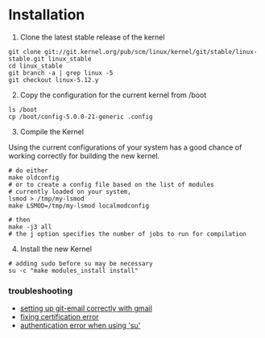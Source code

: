 # Installation
1. Clone the latest stable release of the kernel
```shell
git clone git://git.kernel.org/pub/scm/linux/kernel/git/stable/linux-stable.git linux_stable
cd linux_stable
git branch -a | grep linux -5
git checkout linux-5.12.y
```

2. Copy the configuration for the current kernel from /boot

```shell
ls /boot
cp /boot/config-5.0.0-21-generic .config
```
3. Compile the Kernel

Using the current configurations of your system has a good chance of working correctly for building the new kernel.

```shell
# do either
make oldconfig
# or to create a config file based on the list of modules
# currently loaded on your system,
lsmod > /tmp/my-lsmod
make LSMOD=/tmp/my-lsmod localmodconfig

# then
make -j3 all 
# the j option specifies the number of jobs to run for compilation

```
4. Install the new Kernel

```shell
# adding sudo before su may be necessary
su -c "make modules_install install"
```

### troubleshooting
- [setting up git-email correctly with gmail](https://stackoverflow.com/questions/68238912/how-to-configure-and-use-git-send-email-to-work-with-gmail-to-email-patches-to)
- [fixing certification error](https://unix.stackexchange.com/questions/293642/attempting-to-compile-kernel-yields-a-certification-error)
- [authentication error when using 'su'](https://askubuntu.com/questions/446570/why-does-su-fail-with-authentication-error)
